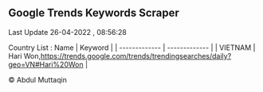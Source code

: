 

## Google Trends Keywords Scraper 
 
Last Update 26-04-2022 , 08:56:28

Country List :
 Name  | Keyword |
| ------------- | ------------- |
| VIETNAM | Hari Won,https://trends.google.com/trends/trendingsearches/daily?geo=VN#Hari%20Won |



© Abdul Muttaqin 
